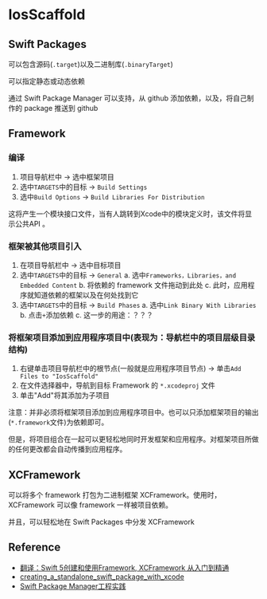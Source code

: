 # IosScaffold



## Swift Packages
可以包含源码(```.target```)以及二进制库(```.binaryTarget```)

可以指定静态或动态依赖

通过 Swift Package Manager 可以支持，从 github 添加依赖，以及，将自己制作的 package 推送到 github

## Framework

### 编译
1. 项目导航栏中 -> 选中框架项目
2. 选中```TARGETS```中的目标 -> ```Build Settings``` 
3. 选中```Build Options``` -> ```Build Libraries For Distribution```

这将产生一个模块接口文件，当有人跳转到Xcode中的模块定义时，该文件将显示公共API 。

### 框架被其他项目引入 
1. 在项目导航栏中 -> 选中目标项目
2. 选中```TARGETS```中的目标 -> ```General```
    a. 选中```Frameworks，Libraries，and Embedded Content```
    b. 将依赖的 framework 文件拖动到此处
    c. 此时，应用程序就知道依赖的框架以及在何处找到它
3. 选中```TARGETS```中的目标 -> ```Build Phases```
    a. 选中```Link Binary With Libraries```
    b. 点击```+```添加依赖
    c. 这一步的用途：？？？

### 将框架项目添加到应用程序项目中(表现为：导航栏中的项目层级目录结构)
1. 右键单击项目导航栏中的根节点(一般就是应用程序项目节点) -> 单击```Add Files to "IosScaffold"```
2. 在文件选择器中，导航到目标 Framework 的 ```*.xcodeproj``` 文件
3. 单击"Add"将其添加为子项目

注意：并非必须将框架项目添加到应用程序项目中。也可以只添加框架项目的输出(```*.framework```文件)为依赖即可。

但是，将项目组合在一起可以更轻松地同时开发框架和应用程序。对框架项目所做的任何更改都会自动传播到应用程序。

## XCFramework
可以将多个 framework 打包为二进制框架 XCFramework。使用时，XCFramework 可以像 framework 一样被项目依赖。

并且，可以轻松地在 Swift Packages 中分发 XCFramework

## Reference
- [翻译：Swift 5创建和使用Framework, XCFramework 从入门到精通](https://blog.csdn.net/zgpeace/article/details/115057441)
- [creating_a_standalone_swift_package_with_xcode](https://developer.apple.com/documentation/xcode/creating_a_standalone_swift_package_with_xcode)
- [Swift Package Manager工程实践](https://maimai.cn/article/detail?fid=1758568260&efid=LnLf4PsHKi00KjtDZ9XbuA)
